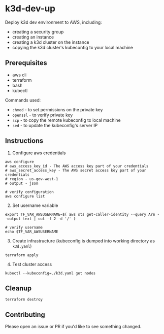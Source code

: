# k3d-dev-up

Deploy k3d dev environment to AWS, including:

- creating a security group
- creating an instance
- creating a k3d cluster on the instance
- copying the k3d cluster's kubeconfig to your local machine

## Prerequisites

- aws cli
- terraform
- bash
- kubectl

Commands used:

- `chmod` - to set permissions on the private key
- `openssl` - to verify private key
- `scp` - to copy the remote kubeconfig to local machine
- `sed` - to update the kubeconfig's server IP

## Instructions

1. Configure aws credentials

```shell
aws configure
# aws_access_key_id - The AWS access key part of your credentials
# aws_secret_access_key - The AWS secret access key part of your credentials
# region - us-gov-west-1
# output - json

# verify configuration
aws configure list
```

2. Set username variable

```shell
export TF_VAR_AWSUSERNAME=$( aws sts get-caller-identity --query Arn --output text | cut -f 2 -d '/' )

# verify username
echo $TF_VAR_AWSUSERNAME
```

3. Create infrastructure (kubeconfig is dumped into working directory as `k3d.yaml`)

```shell
terraform apply
```

4. Test cluster access

```shell
kubectl --kubeconfig=./k3d.yaml get nodes
```

## Cleanup

```shell
terraform destroy
```

## Contributing

Please open an issue or PR if you'd like to see something changed.
